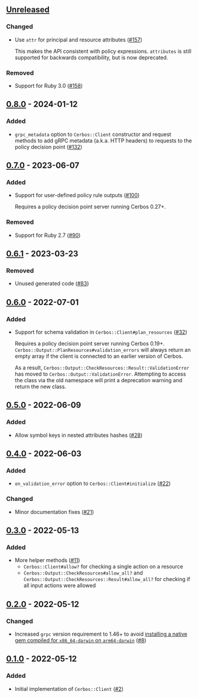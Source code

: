 ## [Unreleased]

### Changed

- Use `attr` for principal and resource attributes ([#157](https://github.com/cerbos/cerbos-sdk-ruby/pull/157))

  This makes the API consistent with policy expressions.
  `attributes` is still supported for backwards compatibility, but is now deprecated.

### Removed

- Support for Ruby 3.0 ([#158](https://github.com/cerbos/cerbos-sdk-ruby/pull/158))

## [0.8.0] - 2024-01-12

### Added

- `grpc_metadata` option to `Cerbos::Client` constructor and request methods to add gRPC metadata (a.k.a. HTTP headers) to requests to the policy decision point ([#132](https://github.com/cerbos/cerbos-sdk-ruby/pull/132))

## [0.7.0] - 2023-06-07

### Added

- Support for user-defined policy rule outputs ([#100](https://github.com/cerbos/cerbos-sdk-ruby/pull/100))

  Requires a policy decision point server running Cerbos 0.27+.

### Removed

- Support for Ruby 2.7 ([#90](https://github.com/cerbos/cerbos-sdk-ruby/pull/90))

## [0.6.1] - 2023-03-23

### Removed

- Unused generated code ([#83](https://github.com/cerbos/cerbos-sdk-ruby/pull/83))

## [0.6.0] - 2022-07-01

### Added

- Support for schema validation in `Cerbos::Client#plan_resources` ([#32](https://github.com/cerbos/cerbos-sdk-ruby/pull/32))

  Requires a policy decision point server running Cerbos 0.19+.
  `Cerbos::Output::PlanResources#validation_errors` will always return an empty array if the client is connected to an earlier version of Cerbos.

  As a result, `Cerbos::Output::CheckResources::Result::ValidationError` has moved to `Cerbos::Output::ValidationError`.
  Attempting to access the class via the old namespace will print a deprecation warning and return the new class.

## [0.5.0] - 2022-06-09

### Added

- Allow symbol keys in nested attributes hashes ([#28](https://github.com/cerbos/cerbos-sdk-ruby/pull/28))

## [0.4.0] - 2022-06-03

### Added

- `on_validation_error` option to `Cerbos::Client#initialize` ([#22](https://github.com/cerbos/cerbos-sdk-ruby/pull/22))

### Changed

- Minor documentation fixes ([#21](https://github.com/cerbos/cerbos-sdk-ruby/pull/21))

## [0.3.0] - 2022-05-13

### Added

- More helper methods ([#11](https://github.com/cerbos/cerbos-sdk-ruby/pull/11))
  - `Cerbos::Client#allow?` for checking a single action on a resource
  - `Cerbos::Output::CheckResources#allow_all?` and `Cerbos::Output::CheckResources::Result#allow_all?` for checking if all input actions were allowed

## [0.2.0] - 2022-05-12

### Changed

- Increased `grpc` version requirement to 1.46+ to avoid [installing a native gem compiled for `x86_64-darwin` on `arm64-darwin`](https://github.com/grpc/grpc/issues/29100) ([#8](https://github.com/cerbos/cerbos-sdk-ruby/pull/8))

## [0.1.0] - 2022-05-12

### Added

- Initial implementation of `Cerbos::Client` ([#2](https://github.com/cerbos/cerbos-sdk-ruby/pull/2))

[Unreleased]: https://github.com/cerbos/cerbos-sdk-ruby/compare/v0.8.0...HEAD
[0.8.0]: https://github.com/cerbos/cerbos-sdk-ruby/compare/v0.7.0...v0.8.0
[0.7.0]: https://github.com/cerbos/cerbos-sdk-ruby/compare/v0.6.1...v0.7.0
[0.6.1]: https://github.com/cerbos/cerbos-sdk-ruby/compare/v0.6.0...v0.6.1
[0.6.0]: https://github.com/cerbos/cerbos-sdk-ruby/compare/v0.5.0...v0.6.0
[0.5.0]: https://github.com/cerbos/cerbos-sdk-ruby/compare/v0.4.0...v0.5.0
[0.4.0]: https://github.com/cerbos/cerbos-sdk-ruby/compare/v0.3.0...v0.4.0
[0.3.0]: https://github.com/cerbos/cerbos-sdk-ruby/compare/v0.2.0...v0.3.0
[0.2.0]: https://github.com/cerbos/cerbos-sdk-ruby/compare/v0.1.0...v0.2.0
[0.1.0]: https://github.com/cerbos/cerbos-sdk-ruby/compare/4481009e9dec2e1e6a2df8ea2f828690ceabbefc...v0.1.0
